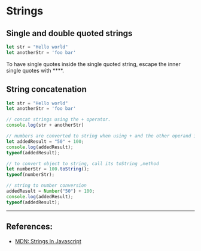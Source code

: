 # Strings

## Single and double quoted strings
```Javascript
let str = "Hello world"
let anotherStr = 'foo bar'
```

To have single quotes inside the single quoted string, escape the inner single quotes with **\**.

## String concatenation
```Javascript
let str = "Hello world"
let anotherStr = 'foo bar'

// concat strings using the + operator.
console.log(str + anotherStr)

// numbers are converted to string when using + and the other operand is a string
let addedResult = "50" + 100;
console.log(addedResult);
typeof(addedResult);

// to convert object to string, call its toString ,method
let numberStr = 100.toString();
typeof(numberStr);

// string to number conversion
addedResult = Number("50") + 100;
console.log(addedResult);
typeof(addedResult);
```

---

## References:
* [MDN: Strings In Javascript](https://developer.mozilla.org/en-US/docs/Learn/JavaScript/First_steps/Strings)